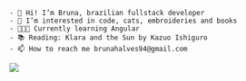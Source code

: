     - 👋 Hi! I’m Bruna, brazilian fullstack developer
    - 👀 I’m interested in code, cats, embroideries and books
    - 👩🏽‍💻 Currently learning Angular
    - 📚 Reading: Klara and the Sun by Kazuo Ishiguro
    - 📫 How to reach me brunahalves94@gmail.com

<!---

<div align="center" >
    <img src="https://github-readme-stats.vercel.app/api?username=brunaAlves&&show_icons=true&count_private=true&theme=github_dark">
    <img src="https://github-readme-streak-stats.herokuapp.com/?user=brunaAlves&theme=github-dark-blue&include_all_commits=true&count_private=true&date_format=j%20M%5B%20Y%5D">
 </div>
--->

<div>
    <img src="https://github-readme-stats-git-masterrstaa-rickstaa.vercel.app/api/top-langs/?username=brunaalves&layout=compact&theme=github_dark"> 
</div>

<!---
BrunaAlves/BrunaAlves is a ✨ special ✨ repository because its `README.md` (this file) appears on your GitHub profile.
You can click the Preview link to take a look at your changes.
--->
